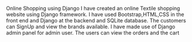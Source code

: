 Online Shopping using Django
I have created an online Textile shopping website using Django framework. 
I have used Bootstrap,HTML,CSS in the front end and Django at the backend and SQLite database.
The customers can SignUp and view the brands available. I have made use of Django admin panel for admin user. 
The users can view the orders and the cart

